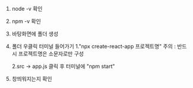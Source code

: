 1. node -v 확인
2. npm -v 확인
3. 바탕화면에 폴더 생성
4. 폴더 우클릭 터미널 들어가기
    1."npx create-react-app 프로젝트명"
    주의 : 반드시 프로젝트명은 소문자로만 구성

    2.src -> app.js 클릭 후 터미널에 "npm start"
5. 창띄워지는지 확인